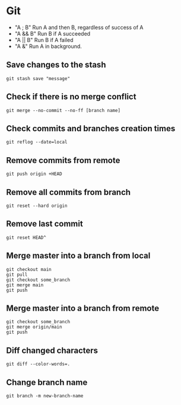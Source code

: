 # Git

- "A ; B" Run A and then B, regardless of success of A
- "A && B" Run B if A succeeded
- "A || B" Run B if A failed
- "A &" Run A in background.

## Save changes to the stash

```console
git stash save "message"
```

## Check if there is no merge conflict

```console
git merge --no-commit --no-ff [branch name]
```

## Check commits and branches creation times

```console
git reflog --date=local
```

## Remove commits from remote

```console
git push origin +HEAD
```

## Remove all commits from branch

```console
git reset --hard origin
```

## Remove last commit

```console
git reset HEAD^
```

## Merge master into a branch from local

```console
git checkout main
git pull
git checkout some_branch
git merge main
git push
```

## Merge master into a branch from remote

```console
git checkout some_branch
git merge origin/main
git push
```

## Diff changed characters

```console
git diff --color-words=.
```

## Change branch name

```console
git branch -m new-branch-name
```
